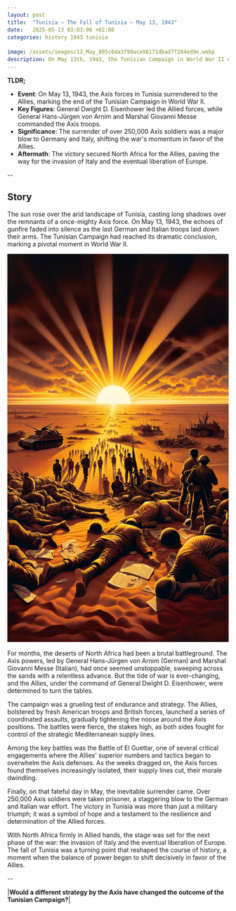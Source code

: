 ```yaml
---
layout: post
title:  "Tunisia – The Fall of Tunisia – May 13, 1943"
date:   2025-05-13 03:03:06 +02:00
categories: history 1943 tunisia

image: /assets/images/13_May_805c6da3f98ace96171dbad7f284ed9e.webp
description: On May 13th, 1943, the Tunisian Campaign in World War II ended with the surrender of Axis forces in North Africa. This marked a significant turning point in the war, as it led to the Allied control of North Africa.
---
```


**TLDR;**
- **Event**: On May 13, 1943, the Axis forces in Tunisia surrendered to the Allies, marking the end of the Tunisian Campaign in World War II.
- **Key Figures**: General Dwight D. Eisenhower led the Allied forces, while General Hans-Jürgen von Arnim and Marshal Giovanni Messe commanded the Axis troops.
- **Significance**: The surrender of over 250,000 Axis soldiers was a major blow to Germany and Italy, shifting the war's momentum in favor of the Allies.
- **Aftermath**: The victory secured North Africa for the Allies, paving the way for the invasion of Italy and the eventual liberation of Europe.

--


## Story
The sun rose over the arid landscape of Tunisia, casting long shadows over the remnants of a once-mighty Axis force. On May 13, 1943, the echoes of gunfire faded into silence as the last German and Italian troops laid down their arms. The Tunisian Campaign had reached its dramatic conclusion, marking a pivotal moment in World War II.

![Image](/assets/images/13_May_805c6da3f98ace96171dbad7f284ed9e.webp)

For months, the deserts of North Africa had been a brutal battleground. The Axis powers, led by General Hans-Jürgen von Arnim (German) and Marshal Giovanni Messe (Italian), had once seemed unstoppable, sweeping across the sands with a relentless advance. But the tide of war is ever-changing, and the Allies, under the command of General Dwight D. Eisenhower, were determined to turn the tables.

The campaign was a grueling test of endurance and strategy. The Allies, bolstered by fresh American troops and British forces, launched a series of coordinated assaults, gradually tightening the noose around the Axis positions. The battles were fierce, the stakes high, as both sides fought for control of the strategic Mediterranean supply lines.

Among the key battles was the Battle of El Guettar, one of several critical engagements where the Allies' superior numbers and tactics began to overwhelm the Axis defenses. As the weeks dragged on, the Axis forces found themselves increasingly isolated, their supply lines cut, their morale dwindling.

Finally, on that fateful day in May, the inevitable surrender came. Over 250,000 Axis soldiers were taken prisoner, a staggering blow to the German and Italian war effort. The victory in Tunisia was more than just a military triumph; it was a symbol of hope and a testament to the resilience and determination of the Allied forces.

With North Africa firmly in Allied hands, the stage was set for the next phase of the war: the invasion of Italy and the eventual liberation of Europe. The fall of Tunisia was a turning point that reshaped the course of history, a moment when the balance of power began to shift decisively in favor of the Allies.


--

|**Would a different strategy by the Axis have changed the outcome of the Tunisian Campaign?**|

